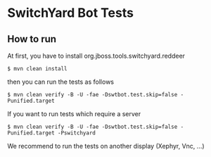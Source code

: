 # SwitchYard Bot Tests

## How to run

At first, you have to install org.jboss.tools.switchyard.reddeer

    $ mvn clean install

then you can run the tests as follows

    $ mvn clean verify -B -U -fae -Dswtbot.test.skip=false -Punified.target

If you want to run tests which require a server 

    $ mvn clean verify -B -U -fae -Dswtbot.test.skip=false -Punified.target -Pswitchyard

We recommend to run the tests on another display (Xephyr, Vnc, ...)
